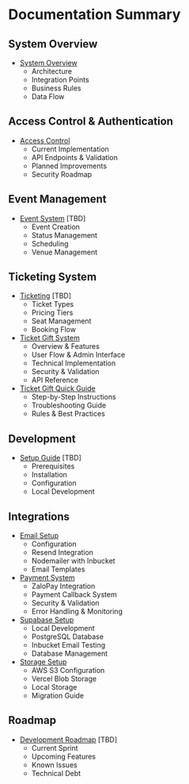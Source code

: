 # Documentation Summary

## System Overview
- [System Overview](system-overview.md)
  - Architecture
  - Integration Points
  - Business Rules
  - Data Flow

## Access Control & Authentication
- [Access Control](access-control.md)
  - Current Implementation
  - API Endpoints & Validation
  - Planned Improvements
  - Security Roadmap

## Event Management
- [Event System](event-system.md) [TBD]
  - Event Creation
  - Status Management
  - Scheduling
  - Venue Management

## Ticketing System
- [Ticketing](ticketing-system.md) [TBD]
  - Ticket Types
  - Pricing Tiers
  - Seat Management
  - Booking Flow
- [Ticket Gift System](ticket-gift-system.md)
  - Overview & Features
  - User Flow & Admin Interface
  - Technical Implementation
  - Security & Validation
  - API Reference
- [Ticket Gift Quick Guide](ticket-gift-quick-guide.md)
  - Step-by-Step Instructions
  - Troubleshooting Guide
  - Rules & Best Practices

## Development
- [Setup Guide](setup-guide.md) [TBD]
  - Prerequisites
  - Installation
  - Configuration
  - Local Development

## Integrations
- [Email Setup](email-setup.md)
  - Configuration
  - Resend Integration
  - Nodemailer with Inbucket
  - Email Templates
- [Payment System](payment-system.md)
  - ZaloPay Integration
  - Payment Callback System
  - Security & Validation
  - Error Handling & Monitoring
- [Supabase Setup](supabase-setup.md)
  - Local Development
  - PostgreSQL Database
  - Inbucket Email Testing
  - Database Management
- [Storage Setup](storage-setup.md)
  - AWS S3 Configuration
  - Vercel Blob Storage
  - Local Storage
  - Migration Guide

## Roadmap
- [Development Roadmap](roadmap.md) [TBD]
  - Current Sprint
  - Upcoming Features
  - Known Issues
  - Technical Debt